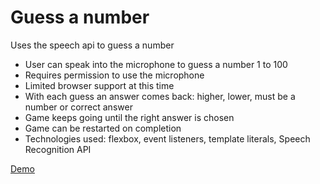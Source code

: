 # Guess a number

Uses the speech api to guess a number

* User can speak into the microphone to guess a number 1 to 100
* Requires permission to use the microphone
* Limited browser support at this time
* With each guess an answer comes back: higher, lower, must be a number or correct answer
* Game keeps going until the right answer is chosen
* Game can be restarted on completion
* Technologies used: flexbox, event listeners, template literals, Speech Recognition API

[Demo](https://raw.githack.com/mecramer/speak-number-game/master/index.html)  
